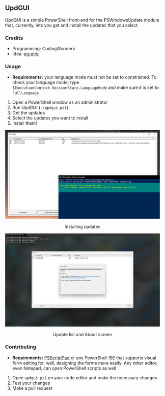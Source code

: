 ## UpdGUI

UpdGUI is a simple PowerShell front-end for the PSWindowsUpdate module that, currently, lets you get and install the updates that you select.

### Credits

- Programming: CodingWonders
- Idea: [og-mrk](https://www.github.com/og-mrk)

### Usage

- **Requirements:** your language mode must not be set to constrained. To check your language mode, type `$ExecutionContext.SessionState.LanguageMode` and make sure it is set to `FullLanguage`

1. Open a PowerShell window as an administrator
2. Run UpdGUI (`.\updgui.ps1`)
3. Get the updates
4. Select the updates you want to install
5. Install them!

<p align="center">
	<img src="https://github.com/CodingWonders/updgui/blob/main/res/updgui_update_install.png" />
	<p align="center">Installing updates</p>
</p>

<p align="center">
	<img src="https://github.com/CodingWonders/updgui/blob/main/res/updgui_logandabout.png" />
	<p align="center">Update list and About screen</p>
</p>

### Contributing

- **Requirements:** [PSScriptPad](https://docs.poshtools.com/powershell-pro-tools-documentation/psscriptpad) or any PowerShell ISE that supports visual form editing for, well, designing the forms more easily. Any other editor, even Notepad, can open PowerShell scripts as well

1. Open `updgui.ps1` on your code editor and make the necessary changes
2. Test your changes
3. Make a pull request

